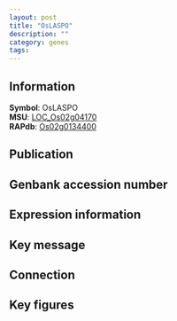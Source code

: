 ```yaml
---
layout: post
title: "OsLASPO"
description: ""
category: genes
tags: 
---
```


## Information
__Symbol__: OsLASPO  
__MSU__: [LOC_Os02g04170](http://rice.plantbiology.msu.edu/cgi-bin/ORF_infopage.cgi?orf=LOC_Os02g04170)  
__RAPdb__: [Os02g0134400](http://rapdb.dna.affrc.go.jp/viewer/gbrowse_details/irgsp1?name=Os02g0134400)  

## Publication

## Genbank accession number

## Expression information

## Key message

## Connection

## Key figures


